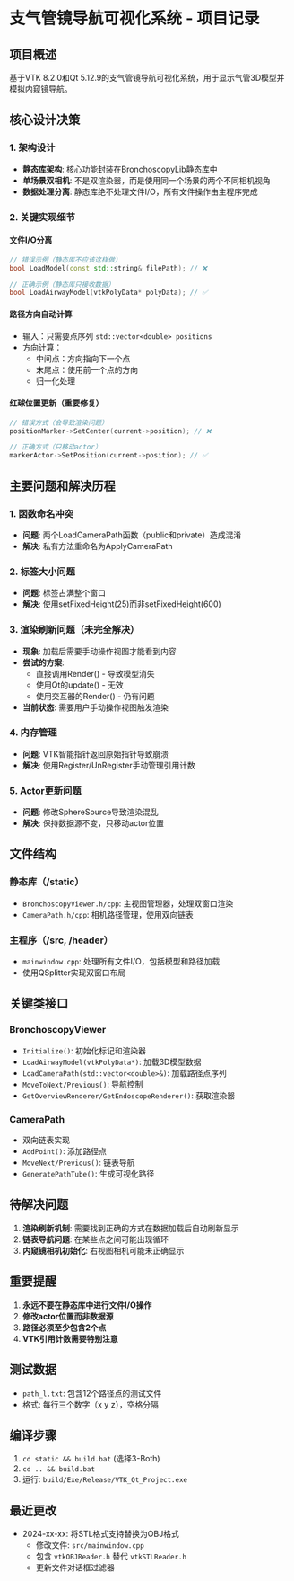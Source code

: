 # 支气管镜导航可视化系统 - 项目记录

## 项目概述
基于VTK 8.2.0和Qt 5.12.9的支气管镜导航可视化系统，用于显示气管3D模型并模拟内窥镜导航。

## 核心设计决策

### 1. 架构设计
- **静态库架构**: 核心功能封装在BronchoscopyLib静态库中
- **单场景双相机**: 不是双渲染器，而是使用同一个场景的两个不同相机视角
- **数据处理分离**: 静态库绝不处理文件I/O，所有文件操作由主程序完成

### 2. 关键实现细节

#### 文件I/O分离
```cpp
// 错误示例（静态库不应该这样做）
bool LoadModel(const std::string& filePath); // ❌

// 正确示例（静态库只接收数据）
bool LoadAirwayModel(vtkPolyData* polyData); // ✅
```

#### 路径方向自动计算
- 输入：只需要点序列 `std::vector<double> positions`
- 方向计算：
  - 中间点：方向指向下一个点
  - 末尾点：使用前一个点的方向
  - 归一化处理

#### 红球位置更新（重要修复）
```cpp
// 错误方式（会导致渲染问题）
positionMarker->SetCenter(current->position); // ❌

// 正确方式（只移动actor）
markerActor->SetPosition(current->position); // ✅
```

## 主要问题和解决历程

### 1. 函数命名冲突
- **问题**: 两个LoadCameraPath函数（public和private）造成混淆
- **解决**: 私有方法重命名为ApplyCameraPath

### 2. 标签大小问题
- **问题**: 标签占满整个窗口
- **解决**: 使用setFixedHeight(25)而非setFixedHeight(600)

### 3. 渲染刷新问题（未完全解决）
- **现象**: 加载后需要手动操作视图才能看到内容
- **尝试的方案**:
  - 直接调用Render() - 导致模型消失
  - 使用Qt的update() - 无效
  - 使用交互器的Render() - 仍有问题
- **当前状态**: 需要用户手动操作视图触发渲染

### 4. 内存管理
- **问题**: VTK智能指针返回原始指针导致崩溃
- **解决**: 使用Register/UnRegister手动管理引用计数

### 5. Actor更新问题
- **问题**: 修改SphereSource导致渲染混乱
- **解决**: 保持数据源不变，只移动actor位置

## 文件结构

### 静态库（/static）
- `BronchoscopyViewer.h/cpp`: 主视图管理器，处理双窗口渲染
- `CameraPath.h/cpp`: 相机路径管理，使用双向链表

### 主程序（/src, /header）
- `mainwindow.cpp`: 处理所有文件I/O，包括模型和路径加载
- 使用QSplitter实现双窗口布局

## 关键类接口

### BronchoscopyViewer
- `Initialize()`: 初始化标记和渲染器
- `LoadAirwayModel(vtkPolyData*)`: 加载3D模型数据
- `LoadCameraPath(std::vector<double>&)`: 加载路径点序列
- `MoveToNext/Previous()`: 导航控制
- `GetOverviewRenderer/GetEndoscopeRenderer()`: 获取渲染器

### CameraPath
- 双向链表实现
- `AddPoint()`: 添加路径点
- `MoveNext/Previous()`: 链表导航
- `GeneratePathTube()`: 生成可视化路径

## 待解决问题

1. **渲染刷新机制**: 需要找到正确的方式在数据加载后自动刷新显示
2. **链表导航问题**: 在某些点之间可能出现循环
3. **内窥镜相机初始化**: 右视图相机可能未正确显示

## 重要提醒

1. **永远不要在静态库中进行文件I/O操作**
2. **修改actor位置而非数据源**
3. **路径必须至少包含2个点**
4. **VTK引用计数需要特别注意**

## 测试数据
- `path_l.txt`: 包含12个路径点的测试文件
- 格式: 每行三个数字（x y z），空格分隔

## 编译步骤
1. `cd static && build.bat` (选择3-Both)
2. `cd .. && build.bat`
3. 运行: `build/Exe/Release/VTK_Qt_Project.exe`

## 最近更改
- 2024-xx-xx: 将STL格式支持替换为OBJ格式
  - 修改文件: `src/mainwindow.cpp`
  - 包含 `vtkOBJReader.h` 替代 `vtkSTLReader.h`
  - 更新文件对话框过滤器